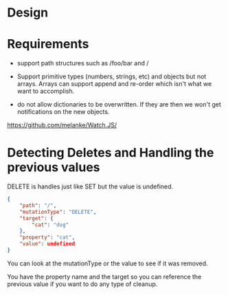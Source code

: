 # Design

# Requirements

- support path structures such as /foo/bar and /

- Support primitive types (numbers, strings, etc) and objects but not arrays.
  Arrays can support append and re-order which isn't what we want to accomplish.

- do not allow dictionaries to be overwritten. If they are then we won't get
  notifications on the new objects.


https://github.com/melanke/Watch.JS/


# Detecting Deletes and Handling the previous values

DELETE is handles just like SET but the value is undefined.

```json
{
    "path": "/",
    "mutationType": "DELETE",
    "target": {
        "cat": "dog"
    },
    "property": "cat",
    "value": undefined
}
```

You can look at the mutationType or the value to see if it was removed.

You have the property name and the target so you can reference the previous
value if you want to do any type of cleanup.
